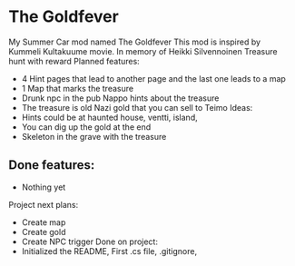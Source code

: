 # The Goldfever
My Summer Car mod named The Goldfever
This mod is inspired by Kummeli Kultakuume movie. In memory of Heikki Silvennoinen
Treasure hunt with reward
Planned features:
- 4 Hint pages that lead to another page and the last one leads to a map
- 1 Map that marks the treasure
- Drunk npc in the pub Nappo hints about the treasure
- The treasure is old Nazi gold that you can sell to Teimo
Ideas: 
- Hints could be at haunted house, ventti, island, 
- You can dig up the gold at the end
- Skeleton in the grave with the treasure

Done features:
- 
- Nothing yet

Project next plans:
- Create map
- Create gold
- Create NPC trigger
Done on project:
- Initialized the README, First .cs file, .gitignore,
